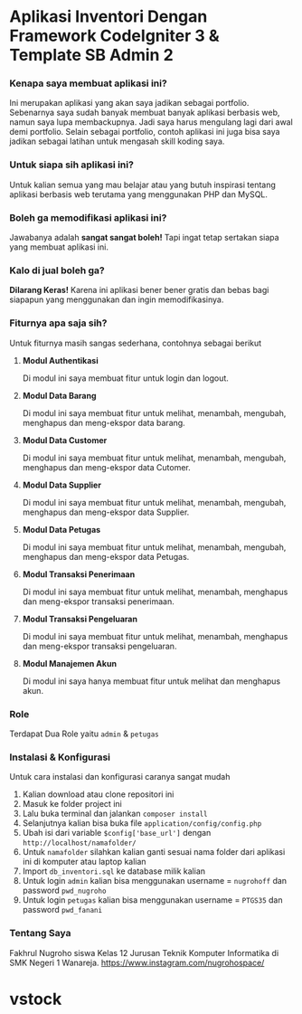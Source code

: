 # Aplikasi Inventori Dengan Framework CodeIgniter 3 & Template SB Admin 2

### Kenapa saya membuat aplikasi ini?

Ini merupakan aplikasi yang akan saya jadikan sebagai portfolio. Sebenarnya saya sudah banyak membuat banyak aplikasi berbasis web, namun saya lupa membackupnya. Jadi saya harus mengulang lagi dari awal demi portfolio. Selain sebagai portfolio, contoh aplikasi ini juga bisa saya jadikan sebagai latihan untuk mengasah skill koding saya.

### Untuk siapa sih aplikasi ini?

Untuk kalian semua yang mau belajar atau yang butuh inspirasi tentang aplikasi berbasis web terutama yang menggunakan PHP dan MySQL.

### Boleh ga memodifikasi aplikasi ini?

Jawabanya adalah **sangat sangat boleh!** Tapi ingat tetap sertakan siapa yang membuat aplikasi ini. 

### Kalo di jual boleh ga?

**Dilarang Keras!** Karena ini aplikasi bener bener gratis dan bebas bagi siapapun yang menggunakan dan ingin memodifikasinya.

### Fiturnya apa saja sih?
Untuk fiturnya masih sangas sederhana, contohnya sebagai berikut
1. **Modul Authentikasi**
   
   Di modul ini saya membuat fitur untuk login dan logout.
   
2. **Modul Data Barang**
   
   Di modul ini saya membuat fitur untuk melihat, menambah, mengubah, menghapus dan meng-ekspor data barang.
   
3. **Modul Data Customer**

   Di modul ini saya membuat fitur untuk melihat, menambah, mengubah, menghapus dan meng-ekspor data Cutomer.
   
4. **Modul Data Supplier**

   Di modul ini saya membuat fitur untuk melihat, menambah, mengubah, menghapus dan meng-ekspor data Supplier.
   
5. **Modul Data Petugas**

   Di modul ini saya membuat fitur untuk melihat, menambah, mengubah, menghapus dan meng-ekspor data Petugas.
   
6. **Modul Transaksi Penerimaan**

   Di modul ini saya membuat fitur untuk melihat, menambah, menghapus dan meng-ekspor transaksi penerimaan.
   
7. **Modul Transaksi Pengeluaran**

   Di modul ini saya membuat fitur untuk melihat, menambah, menghapus dan meng-ekspor transaksi pengeluaran.

8. **Modul Manajemen Akun**

   Di modul ini saya hanya membuat fitur untuk melihat dan menghapus akun.
	 
### Role
Terdapat Dua Role yaitu `admin` & `petugas`

### Instalasi & Konfigurasi

Untuk cara instalasi dan konfigurasi caranya sangat mudah

1. Kalian download atau clone repositori ini
2. Masuk ke folder project ini
3. Lalu buka terminal dan jalankan `composer install`
4. Selanjutnya kalian bisa buka file `application/config/config.php` 
5. Ubah isi dari variable `$config['base_url']` dengan `http://localhost/namafolder/`
6. Untuk `namafolder` silahkan kalian ganti sesuai nama folder dari aplikasi ini di komputer atau laptop kalian
7. Import `db_inventori.sql` ke database milik kalian
8. Untuk login `admin` kalian bisa menggunakan username = `nugrohoff` dan password `pwd_nugroho`
9. Untuk login `petugas` kalian bisa menggunakan username = `PTGS35` dan password `pwd_fanani`

### Tentang Saya

Fakhrul Nugroho siswa Kelas 12 Jurusan Teknik Komputer Informatika di SMK Negeri 1 Wanareja. https://www.instagram.com/nugrohospace/
# vstock
